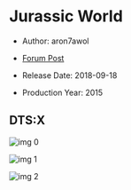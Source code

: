 # Jurassic World

* Author: aron7awol

* [Forum Post](https://www.avsforum.com/threads/bass-eq-for-filtered-movies.2995212/post-56735650)

* Release Date: 2018-09-18
* Production Year: 2015

## DTS:X

![img 0](https://i.imgur.com/h65xNR4.jpg)

![img 1](https://i.imgur.com/CjciPH4.jpg)

![img 2](https://i.imgur.com/DMvKphu.png)

